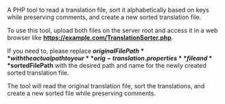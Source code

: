 A PHP tool to read a translation file, sort it alphabetically based on keys while preserving comments, and create a new sorted translation file.

To use this tool, upload both files on the server root and access it in a web browser like **https://example.com/TranslationSorter.php**.

If you need to, please replace **$originalFilePath** with the actual path to your **orig-translation.properties** file and **$sortedFilePath** with the desired path and name for the newly created sorted translation file.

The tool will read the original translation file, sort the translations, and create a new sorted file while preserving comments.
